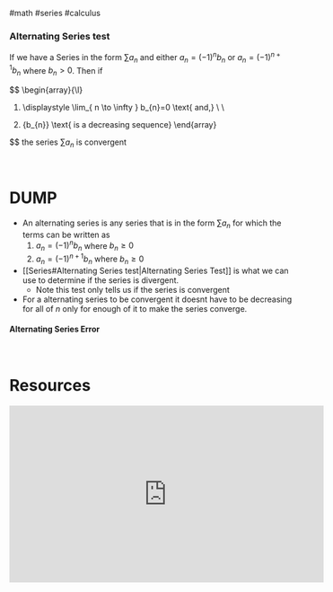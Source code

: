 #math #series #calculus 



### Alternating Series test
If we have a Series in the form $\sum a_{n}$ and either $a_{n}=(-1)^n b_{n}$ or $a_{n}=(-1)^{n+1}b_{n}$ where $b_{n}>0$. Then if 


$$
\begin{array}{\l}
1. \displaystyle \lim_{ n \to \infty } b_{n}=0 \text{ and,}  \\ \\

2. \{b_{n}\}  \text{ is a decreasing sequence}
\end{array}


$$
the series $\sum a_{n}$ is convergent

&emsp;


# DUMP
- An alternating series is any series that is in the form $\sum a_{n}$ for which the terms can be written as 
	1.  $a_{n}=(-1)^nb_{n}$  where $b_{n}\geq 0$
	2. $a_{n}=(-1)^{n+1}b_{n}$ where $b_{n}\geq 0$
- [[Series#Alternating Series test|Alternating Series Test]] is what we can use to determine if the series is divergent.
	- Note this test  only tells us if the series is convergent 
- For a alternating series to  be convergent it doesnt have to be decreasing for all of $n$ only for enough of it to make the series converge.

#### Alternating Series Error 






&emsp;
# Resources 

<iframe width="560" height="315" src="https://www.youtube.com/embed/gs9O255gdEY?si=jYeeMQaabIdGerSU" title="YouTube video player" frameborder="0" allow="accelerometer; autoplay; clipboard-write; encrypted-media; gyroscope; picture-in-picture; web-share" referrerpolicy="strict-origin-when-cross-origin" allowfullscreen></iframe>